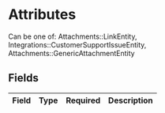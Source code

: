 # Attributes

Can be one of: Attachments::LinkEntity, Integrations::CustomerSupportIssueEntity, Attachments::GenericAttachmentEntity


## Fields

| Field       | Type        | Required    | Description |
| ----------- | ----------- | ----------- | ----------- |